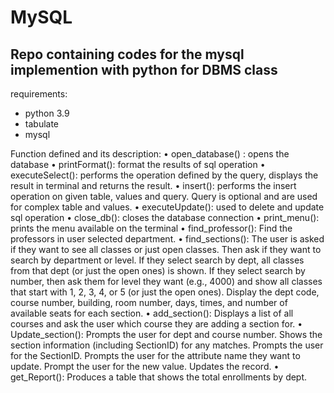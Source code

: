 # MySQL
## Repo containing codes for the mysql implemention with python for DBMS class

requirements:
- python 3.9
- tabulate
- mysql

Function defined and its description:
•	open_database() : opens the database 
•	printFormat(): format the results of sql operation
•	executeSelect(): performs the operation defined by the query, displays the result in terminal and returns the result.
•	insert(): performs the insert operation on given table, values and query. Query is optional and are used for complex table and values.
•	executeUpdate(): used to delete and update sql operation
•	close_db(): closes the database connection
•	print_menu(): prints the menu available on the terminal
•	find_professor():     Find the professors in user selected department.
•	find_sections(): The user is  asked if they want to see all classes or just open classes. Then ask if they want to search by department or level. If they select search by dept, all classes from that dept (or just the open ones) is shown. If they select search by number, then ask them for level they want (e.g., 4000) and show all classes that start with 1, 2, 3, 4, or 5 (or just the open ones).
Display the dept code, course number, building, room number, days, times, and number of available seats for each section.
•	add_section(): Displays a list of all courses and ask the user which course they are adding a section for.
•	Update_section(): Prompts the user for dept and course number. Shows the section information (including SectionID) for any matches. Prompts the user for the SectionID. Prompts the user for the attribute name they want to update. Prompt the user for the new value. Updates the record.
•	get_Report(): Produces a table that shows the total enrollments by dept.
